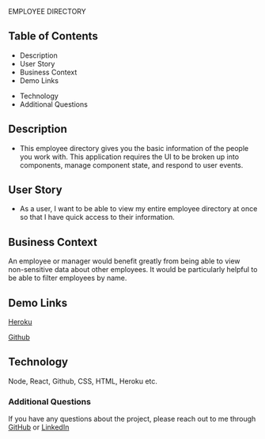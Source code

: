 EMPLOYEE DIRECTORY    

## Table of Contents
* Description
* User Story
* Business Context
* Demo Links
<!-- * Screenshot -->
* Technology
* Additional Questions   

## Description 
 * This employee directory gives you the basic information of the people you work with.
 This application requires the UI to be broken up into components, manage component state, and respond to user events. 

## User Story

* As a user, I want to be able to view my entire employee directory at once so that I have quick access to their information.

## Business Context

An employee or manager would benefit greatly from being able to view non-sensitive data about other employees. It would be particularly helpful to be able to filter employees by name.

## Demo Links 
[Heroku](https://young-basin-59453.herokuapp.com/)

[Github](https://github.com/sck916/employee-Directory)

<!-- ## Screenshot
![image](./client/public/directory.png) -->

## Technology
Node, React, Github, CSS, HTML, Heroku etc.

### Additional Questions
If you have any questions about the project, please reach out to me through
[GitHub](https://github.com/sck916) or [LinkedIn](https://www.linkedin.com/in/steve-kavuu-8a96611b7/)
